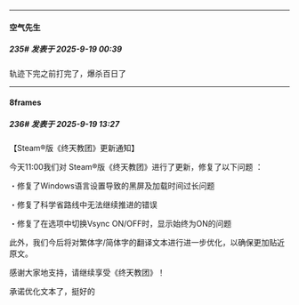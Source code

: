 ﻿
*****

####  空气先生  
##### 235#       发表于 2025-9-19 00:39

轨迹下完之前打完了，爆杀百日了


*****

####  8frames  
##### 236#       发表于 2025-9-19 13:27

【Steam®版《终天教团》更新通知】

今天11:00我们对 Steam®版《终天教团》进行了更新，修复了以下问题 ：

・修复了Windows语言设置导致的黑屏及加载时间过长问题

・修复了科学省路线中无法继续推进的错误

・修复了在选项中切换Vsync ON/OFF时，显示始终为ON的问题

此外，我们今后将对繁体字/简体字的翻译文本进行进一步优化，以确保更加贴近原文。

感谢大家地支持，请继续享受《终天教团》！

承诺优化文本了，挺好的


